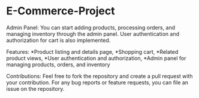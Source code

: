 # E-Commerce-Project

Admin Panel:
You can start adding products, processing orders, and managing inventory through the admin panel. User authentication and authorization for cart is also implemented.

Features:
*Product listing and details page,
*Shopping cart,
*Related product views,
*User authentication and authorization,
*Admin panel for managing products, orders, and inventory

Contributions:
Feel free to fork the repository and create a pull request with your contribution. For any bug reports or feature requests, you can file an issue on the repository.
